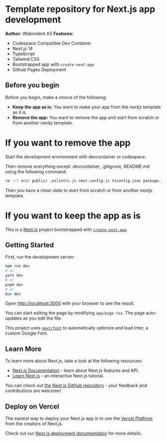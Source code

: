 # Template repository for Next.js app development
**Author:** Webrodent AS
**Features:**
- Codespace Compatible Dev Container
- Next.js 14
- TypeScript
- Tailwind CSS
- Bootstrapped app with `create-next-app`
- Github Pages Deployment

## Before you begin
Before you begin, make a choice of the following:
- **Keep the app as is:** You want to make your app from the nextjs template as it is.
- **Remove the app:** You want to remove the app and start from scratch or from another nextjs template.

# If you want to remove the app
Start the development environment with devcontainer or codespace.

Then remove everything except .devcontainer, .gitignore, README.md
using the following command:
```bash
rm -rf src/ public/ .eslintrc.js next.config.js tsconfig.json package.json package-lock.json postcss.config.js tailwind.config.js tsconfig.json
```
Then you have a clean slate to start from scratch or from another nextjs template.


# If you want to keep the app as is
This is a [Next.js](https://nextjs.org/) project bootstrapped with [`create-next-app`](https://github.com/vercel/next.js/tree/canary/packages/create-next-app).

## Getting Started

First, run the development server:

```bash
npm run dev
# or
yarn dev
# or
pnpm dev
# or
bun dev
```

Open [http://localhost:3000](http://localhost:3000) with your browser to see the result.

You can start editing the page by modifying `app/page.tsx`. The page auto-updates as you edit the file.

This project uses [`next/font`](https://nextjs.org/docs/basic-features/font-optimization) to automatically optimize and load Inter, a custom Google Font.

## Learn More

To learn more about Next.js, take a look at the following resources:

- [Next.js Documentation](https://nextjs.org/docs) - learn about Next.js features and API.
- [Learn Next.js](https://nextjs.org/learn) - an interactive Next.js tutorial.

You can check out [the Next.js GitHub repository](https://github.com/vercel/next.js/) - your feedback and contributions are welcome!

## Deploy on Vercel

The easiest way to deploy your Next.js app is to use the [Vercel Platform](https://vercel.com/new?utm_medium=default-template&filter=next.js&utm_source=create-next-app&utm_campaign=create-next-app-readme) from the creators of Next.js.

Check out our [Next.js deployment documentation](https://nextjs.org/docs/deployment) for more details.

